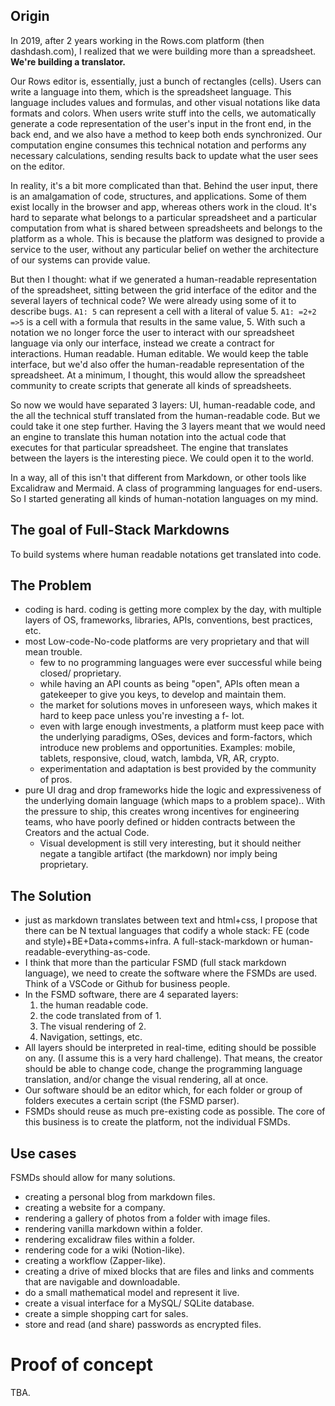 ## Origin

In 2019, after 2 years working in the Rows.com platform (then dashdash.com), I realized that we were building more than a spreadsheet. **We're building a translator.** 

Our Rows editor is, essentially, just a bunch of rectangles (cells). Users can write a language into them, which is the spreadsheet language. This language includes values and formulas, and other visual notations like data formats and colors. When users write stuff into the cells, we automatically generate a code representation of the user's input in the front end, in the back end, and we also have a method to keep both ends synchronized. Our computation engine consumes this technical notation and performs any necessary calculations, sending results back to update what the user sees on the editor.

In reality, it's a bit more complicated than that. Behind the user input, there is an amalgamation of code, structures, and applications. Some of them exist locally in the browser and app, whereas others work in the cloud. It's hard to separate what belongs to a particular spreadsheet and a particular computation from what is shared between spreadsheets and belongs to the platform as a whole. This is because the platform was designed to provide a service to the user, without any particular belief on wether the architecture of our systems can provide value. 

But then I thought: what if we generated a human-readable representation of the spreadsheet, sitting between the grid interface of the editor and the several layers of technical code? We were already using some of it to describe bugs. `A1: 5` can represent a cell with a literal of value 5. `A1: =2+2 =>5` is a cell with a formula that results in the same value, 5. With such a notation we no longer force the user to interact with our spreadsheet language via only our interface, instead we create a contract for interactions. Human readable. Human editable. We would keep the table interface, but we'd also offer the human-readable representation of the spreadsheet. At a minimum, I thought, this would allow the spreadsheet community to create scripts that generate all kinds of spreadsheets.

So now we would have separated 3 layers: UI, human-readable code, and the all the technical stuff translated from the human-readable code. But we could take it one step further. Having the 3 layers meant that we would need an engine to translate this human notation into the actual code that executes for that particular spreadsheet. The engine that translates between the layers is the interesting piece. We could open it to the world. 

In a way, all of this isn't that different from Markdown, or other tools like Excalidraw and Mermaid. A class of programming languages for end-users. So I started generating all kinds of human-notation languages on my mind. 

## The goal of Full-Stack Markdowns

To build systems where human readable notations get translated into code.

## The Problem

- coding is hard. coding is getting more complex by the day, with multiple layers of OS, frameworks, libraries, APIs, conventions, best practices, etc.
- most Low-code-No-code platforms are very proprietary and that will mean trouble.
    - few to no programming languages were ever successful while being closed/ proprietary.
    - while having an API counts as being "open", APIs often mean a gatekeeper to give you keys, to develop and maintain them.
    - the market for solutions moves in unforeseen ways, which makes it hard to keep pace unless you're investing a f- lot.
    - even with large enough investments, a platform must keep pace with the underlying paradigms, OSes, devices and form-factors, which introduce new problems and opportunities. Examples: mobile, tablets, responsive, cloud, watch, lambda, VR, AR, crypto.
    - experimentation and adaptation is best provided by the community of pros.
- pure UI drag and drop frameworks hide the logic and expressiveness of the underlying domain language (which maps to a problem space).. With the pressure to ship, this creates wrong incentives for engineering teams, who have poorly defined or hidden contracts between the Creators and the actual Code.
    - Visual development is still very interesting, but it should neither negate a tangible artifact (the markdown) nor imply being proprietary. 

## The Solution

- just as markdown translates between text and html+css, I propose that there can be N textual languages that codify a whole stack: FE (code and style)+BE+Data+comms+infra. A full-stack-markdown or human-readable-everything-as-code.
- I think that more than the particular FSMD (full stack markdown language), we need to create the software where the FSMDs are used. Think of a VSCode or Github for business people.
- In the FSMD software, there are 4 separated layers:
    1. the human readable code.
    2. the code translated from of 1.  
    3. The visual rendering of 2.
    4. Navigation, settings, etc.
- All layers should be interpreted in real-time, editing should be possible on any. (I assume this is a very hard challenge). That means, the creator should be able to change code, change the programming language translation, and/or change the visual rendering, all at once.
- Our software should be an editor which, for each folder or group of folders executes a certain script (the FSMD parser).
- FSMDs should reuse as much pre-existing code as possible. The core of this business is to create the platform, not the individual FSMDs. 

## Use cases

FSMDs should allow for many solutions. 

- creating a personal blog from markdown files.
- creating a website for a company.
- rendering a gallery of photos from a folder with image files.
- rendering vanilla markdown within a folder.
- rendering excalidraw files within a folder.
- rendering code for a wiki (Notion-like).
- creating a workflow (Zapper-like).
- creating a drive of mixed blocks that are files and links and comments that are navigable and downloadable.
- do a small mathematical model and represent it live.
- create a visual interface for a MySQL/ SQLite database.
- create a simple shopping cart for sales.
- store and read (and share) passwords as encrypted files.

# Proof of concept

TBA.
